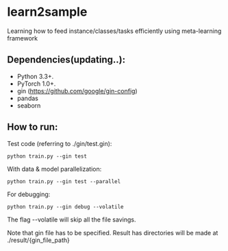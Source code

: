 # learn2sample
Learning how to feed instance/classes/tasks efficiently using meta-learning framework

## Dependencies(updating..):

+ Python 3.3+.
+ PyTorch 1.0+.
+ gin (https://github.com/google/gin-config)
+ pandas
+ seaborn

## How to run:

Test code (referring to ./gin/test.gin):
```
python train.py --gin test
```

With data & model parallelization:
```
python train.py --gin test --parallel
```

For debugging:
```
python train.py --gin debug --volatile
```
The flag --volatile will skip all the file savings.

Note that gin file has to be specified.
Result has directories will be made at ./result/{gin_file_path}
